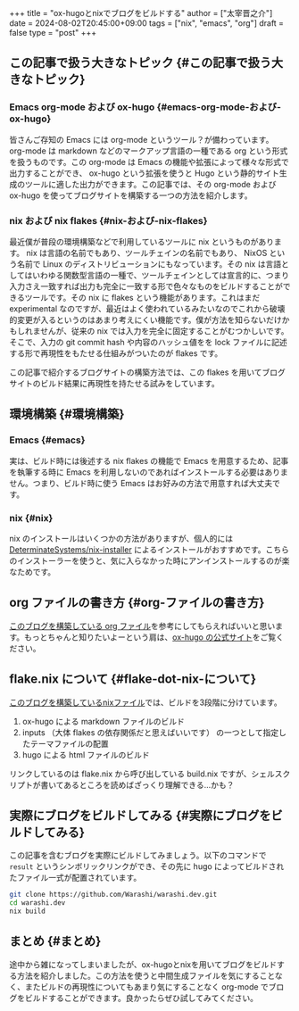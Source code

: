 +++
title = "ox-hugoとnixでブログをビルドする"
author = ["太宰晋之介"]
date = 2024-08-02T20:45:00+09:00
tags = ["nix", "emacs", "org"]
draft = false
type = "post"
+++

## この記事で扱う大きなトピック {#この記事で扱う大きなトピック}


### Emacs org-mode および ox-hugo {#emacs-org-mode-および-ox-hugo}

皆さんご存知の Emacs には org-mode というツール？が備わっています。
org-mode は markdown などのマークアップ言語の一種である org という形式を扱うものです。この org-mode は Emacs の機能や拡張によって様々な形式で出力することができ、 ox-hugo という拡張を使うと Hugo という静的サイト生成のツールに適した出力ができます。この記事では、その org-mode および ox-hugo を使ってブログサイトを構築する一つの方法を紹介します。


### nix および nix flakes {#nix-および-nix-flakes}

最近僕が普段の環境構築などで利用しているツールに nix というものがあります。
nix は言語の名前でもあり、ツールチェインの名前でもあり、 NixOS という名前で Linux のディストリビューションにもなっています。その nix は言語としてはいわゆる関数型言語の一種で、ツールチェインとしては宣言的に、つまり入力さえ一致すれば出力も完全に一致する形で色々なものをビルドすることができるツールです。その nix に flakes という機能があります。これはまだ experimental なのですが、最近はよく使われているみたいなのでこれから破壊的変更が入るというのはあまり考えにくい機能です。僕が方法を知らないだけかもしれませんが、従来の nix では入力を完全に固定することがむつかしいです。そこで、入力の git commit hash や内容のハッシュ値をを lock ファイルに記述する形で再現性をもたせる仕組みがついたのが flakes です。

この記事で紹介するブログサイトの構築方法では、この flakes を用いてブログサイトのビルド結果に再現性を持たせる試みをしています。


## 環境構築 {#環境構築}


### Emacs {#emacs}

実は、ビルド時には後述する nix flakes の機能で Emacs を用意するため、記事を執筆する時に Emacs を利用しないのであればインストールする必要はありません。つまり、ビルド時に使う Emacs はお好みの方法で用意すれば大丈夫です。


### nix {#nix}

nix のインストールはいくつかの方法がありますが、個人的には [DeterminateSystems/nix-installer](https://github.com/DeterminateSystems/nix-installer) によるインストールがおすすめです。こちらのインストーラーを使うと、気に入らなかった時にアンインストールするのが楽なためです。


## org ファイルの書き方 {#org-ファイルの書き方}

[このブログを構築している org ファイル](https://github.com/Warashi/warashi.dev/blob/2f4dc388fc58a6d849f0086cf96afd58b577db46/contents.org)を参考にしてもらえればいいと思います。もっとちゃんと知りたいよーという肩は、[ox-hugo の公式サイト](https://ox-hugo.scripter.co/)をご覧ください。


## flake.nix について {#flake-dot-nix-について}

[このブログを構築しているnixファイル](https://github.com/Warashi/warashi.dev/blob/2f4dc388fc58a6d849f0086cf96afd58b577db46/build.nix)では、ビルドを3段階に分けています。

1.  ox-hugo による markdown ファイルのビルド
2.  inputs （大体 flakes の依存関係だと思えばいいです） の一つとして指定したテーマファイルの配置
3.  hugo による html ファイルのビルド

リンクしているのは flake.nix から呼び出している build.nix ですが、シェルスクリプトが書いてあるところを読めばざっくり理解できる...かも？


## 実際にブログをビルドしてみる {#実際にブログをビルドしてみる}

この記事を含むブログを実際にビルドしてみましょう。以下のコマンドで `result` というシンボリックリンクができ、その先に hugo によってビルドされたファイル一式が配置されています。

```sh
git clone https://github.com/Warashi/warashi.dev.git
cd warashi.dev
nix build
```


## まとめ {#まとめ}

途中から雑になってしまいましたが、ox-hugoとnixを用いてブログをビルドする方法を紹介しました。この方法を使うと中間生成ファイルを気にすることなく、またビルドの再現性についてもあまり気にすることなく org-mode でブログをビルドすることができます。良かったらぜひ試してみてください。
